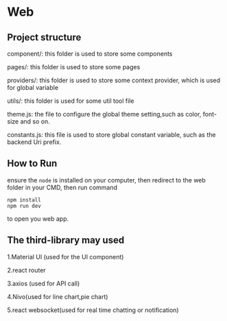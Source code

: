 # Web

## Project structure

component/:  this folder is used to store some components

pages/: this folder is used to store some pages

providers/: this folder is used to store some context provider, which is used for global variable

utils/: this folder is used for some util tool file

theme.js: the file to configure the global theme setting,such as color, font-size and so on.

constants.js: this file is used to store global constant variable, such as the backend Uri prefix.

## How to Run

ensure the `node` is installed on your computer, then redirect to the web folder in your CMD, then run command

```npm
npm install
npm run dev
```

to open you web app. 

## The third-library may used

1.Material UI (used for the UI component)

2.react router

3.axios (used for API call)

4.Nivo(used for line chart,pie chart)

5.react websocket(used for real time chatting or notification)


